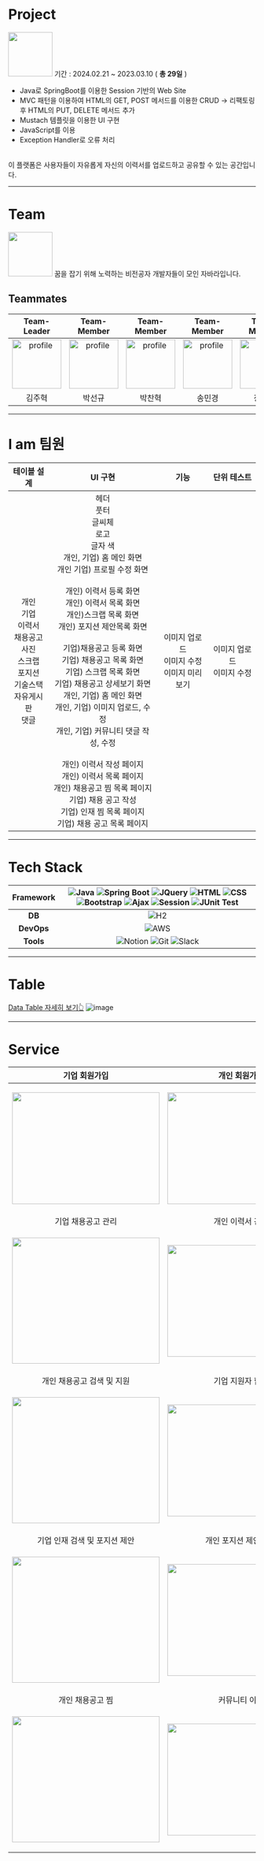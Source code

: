 # Project

<img src="https://github.com/kjh5848/miniproject-JOBALR/assets/161176345/8bc39efd-533f-4696-ae5c-99b07c0e1462" height=90> 기간 : 2024.02.21 ~ 2023.03.10 ( __총 29일__ )

- Java로 SpringBoot를 이용한 Session 기반의 Web Site
- MVC 패턴을 이용하여 HTML의 GET, POST 메서드를 이용한 CRUD -> 리팩토링 후 HTML의 PUT, DELETE 메서드 추가
- Mustach 템플릿을 이용한 UI 구현
- JavaScript를 이용
- Exception Handler로 오류 처리
  
<br>이 플랫폼은 사용자들이 자유롭게 자신의 이력서를 업로드하고 공유할 수 있는 공간입니다.

---

# Team
<img src="https://github.com/kjh5848/miniproject-JOBALR/assets/161176345/8bc39efd-533f-4696-ae5c-99b07c0e1462" height=90>
꿈을 잡기 위해 노력하는 비전공자 개발자들이 모인 자바라입니다.

## Teammates
| Team-Leader | Team-Member | Team-Member | Team-Member | Team-Member |
|:-----------:|:-----------:|:-----------:|:-----------:|:-----------:|
| <img src="https://github.com/vosw1/miniproject-jobala-v2-ssr/assets/153582401/d20420bf-008c-4fd0-a7e0-8983d7606c7c" alt="profile" width="100" height="100"> | <img src="https://github.com/vosw1/miniproject-jobala-v2-ssr/assets/153582401/c4180860-481a-46f0-a0e2-df05bdf8a586" alt="profile" width="100" height="100"> | <img src="https://github.com/vosw1/miniproject-jobala-v2-ssr/assets/153582401/9d7395db-e810-466e-bd9d-9216d18d0395" alt="profile" width="100" height="100"> | <img src="https://avatars.githubusercontent.com/u/153582401?v=4" alt="profile" width="100" height="100"> | <img src="https://github.com/vosw1/miniproject-jobala-v2-ssr/assets/153582401/84715293-8f3a-4939-8122-c85438791364" alt="profile" width="100" height="100"> |
| 김주혁 | 박선규 | 박찬혁 | 송민경 | 장유진 |

---

#  I am 팀원
| 테이블 설계 |  UI 구현 | 기능 | 단위 테스트 | 
|:--:|:--:|:---------------:|:---------------:|
|개인<br/>기업<br/>이력서<br/>채용공고<br/>사진<br/>스크랩<br/>포지션<br/>기술스택<br/>자유게시판<br/>댓글| 헤더<br/>풋터<br/>글씨체<br/>로고<br/>글자 색<br/>개인, 기업) 홈 메인 화면<br/>개인 기업) 프로필 수정 화면 <br/><br/>개인) 이력서 등록 화면 <br/> 개인) 이력서 목록 화면<br/>개인)스크랩 목록 화면 <br/>개인) 포지션 제안목록 화면<br/><br/>기업)채용공고 등록 화면 <br/>기업) 채용공고 목록 화면 <br/>기업) 스크랩 목록 화면<br/>기업) 채용공고 상세보기 화면<br/>개인, 기업) 홈 메인 화면<br/>개인, 기업) 이미지 업로드, 수정</br>개인, 기업) 커뮤니티 댓글 작성, 수정</br></br>개인) 이력서 작성 페이지</br>개인) 이력서 목록 페이지</br>개인) 채용공고 찜 목록 페이지</br>기업) 채용 공고 작성</br>기업) 인재 찜 목록 페이지</br>기업) 채용 공고 목록 페이지|이미지 업로드<br/>이미지 수정<br/>이미지 미리보기|이미지 업로드<br/>이미지 수정
---

# Tech Stack

| Framework | ![Java](https://img.shields.io/badge/Java-%23ED8B00.svg?style=flat&logo=openjdk&logoColor=white) ![Spring Boot](https://img.shields.io/badge/-Spring%20Boot-brightgreen?logo=spring&logoColor=white) ![JQuery](https://img.shields.io/badge/JQuery-0769AD.svg?style=flat&logo=jquery&logoColor=white) ![HTML](https://img.shields.io/badge/-HTML5-E34F26.svg?style=flat&logo=html5&logoColor=white) ![CSS](https://img.shields.io/badge/-CSS3-1572B6.svg?style=flat&logo=css3&logoColor=white) ![Bootstrap](https://img.shields.io/badge/Bootstrap-%238511FA.svg?style=flat&logo=bootstrap&logoColor=white) ![Ajax](https://img.shields.io/badge/Ajax-FFCD00.svg?style=flat&logo=ajax&logoColor=white) ![Session](https://img.shields.io/badge/Session-FFCD00.svg?style=flat&logo=session&logoColor=white) ![JUnit Test](https://img.shields.io/badge/JUnit%20Test-25A162.svg?style=flat&logo=junit&logoColor=white)|
| :-------: | :---------------------------------------------------------------------------------------------------------------------------------------------------------------------------------------------------------------------------------------------------------------------------------------------------------------------------------------------------------------------------------------------------------------------------------: |
|    **DB**     | ![H2](https://img.shields.io/badge/H2-0073C6.svg?style=flat&logo=h2&logoColor=white)                                                                                                                                                                                                                                               |
|  **DevOps**   | ![AWS](https://img.shields.io/badge/AWS-232F3E.svg?style=flat&logo=amazonaws&logoColor=white)                                                                                                                                                                                                                                  |
|   **Tools**    | ![Notion](https://img.shields.io/badge/-Notion-000000.svg?style=flat&logo=notion&logoColor=white) ![Git](https://img.shields.io/badge/-Git-F05032.svg?style=flat&logo=git&logoColor=white) ![Slack](https://img.shields.io/badge/-Slack-4A154B.svg?style=flat&logo=slack&logoColor=white)   

---

# Table
[Data Table 자세히 보기👆](https://www.erdcloud.com/d/rgigtLPKJ5sxrPbzz)
![image](https://github.com/user-attachments/assets/9dee55dd-0277-44f6-b75a-a754f2ef1f03)

---

# Service

| 기업 회원가입 | 개인 회원가입 |
|:-----------------:|:-------------------:|
| <p align="center"><img src="https://github.com/vosw1/miniproject-jobala-v2-ssr/assets/153582401/5fc671ef-9683-4b38-a7be-b5c268044d92" width="300" height="227"/></p> | <p align="center"><img src="https://github.com/vosw1/miniproject-jobala-v2-ssr/assets/153582401/446cf17d-bf99-4075-a5e9-19fd48014bb5" width="300" height="227"/></p> |
| 기업 채용공고 관리 | 개인 이력서 관리 |
| <p align="center"><img src="https://github.com/vosw1/miniproject-jobala-v2-ssr/assets/153582401/ef063154-58e3-4b18-a755-348af90cc724" width="300" height="256"/></p> | <p align="center"><img src="https://github.com/vosw1/miniproject-jobala-v2-ssr/assets/153582401/a555aec9-2f69-4df8-a308-f7a29e39d906" width="300" height="227"/></p> |
| 개인 채용공고 검색 및 지원 | 기업 지원자 합격 |
| <p align="center"><img src="https://github.com/vosw1/miniproject-jobala-v2-ssr/assets/153582401/dea17a88-28f6-42a3-8bc1-b7c9347cfc69" width="300" height="256"/></p> | <p align="center"><img src="https://github.com/vosw1/miniproject-jobala-v2-ssr/assets/153582401/cedf7bac-6728-490c-8d95-ed7f17eaa2be" width="300" height="227"/></p> |
| 기업 인재 검색 및 포지션 제안 | 개인 포지션 제안 수락 |
| <p align="center"><img src="https://github.com/vosw1/miniproject-jobala-v2-ssr/assets/153582401/d9d6de44-a066-44d8-a994-5b46b0dbe937" width="300" height="256"/></p> | <p align="center"><img src="https://github.com/vosw1/miniproject-jobala-v2-ssr/assets/153582401/79cc6946-1d7f-483b-943e-841616d18448" width="300" height="227"/></p> |
| 개인 채용공고 찜 | 커뮤니티 이용 |
| <p align="center"><img src="https://github.com/vosw1/miniproject-jobala-v2-ssr/assets/153582401/c8d2db4c-4779-4384-9dd6-bc2be4a06a49" width="300" height="256"/></p> | <p align="center"><img src="https://github.com/vosw1/miniproject-jobala-v2-ssr/assets/153582401/aabdf11b-b08e-459b-a650-ab0939711045" width="300" height="227"/></p> |




